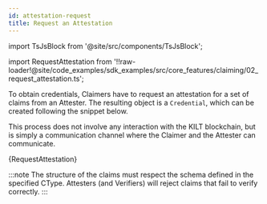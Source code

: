```yaml
---
id: attestation-request
title: Request an Attestation
---
```

import TsJsBlock from '@site/src/components/TsJsBlock';

import RequestAttestation from '!!raw-loader!@site/code_examples/sdk_examples/src/core_features/claiming/02_request_attestation.ts';

To obtain credentials, Claimers have to request an attestation for a set of claims from an Attester.
The resulting object is a `Credential`, which can be created following the snippet below.

This process does not involve any interaction with the KILT blockchain, but is simply a communication channel where the Claimer and the Attester can communicate.

<TsJsBlock>
  {RequestAttestation}
</TsJsBlock>

:::note
The structure of the claims must respect the schema defined in the specified CType.
Attesters (and Verifiers) will reject claims that fail to verify correctly.
:::